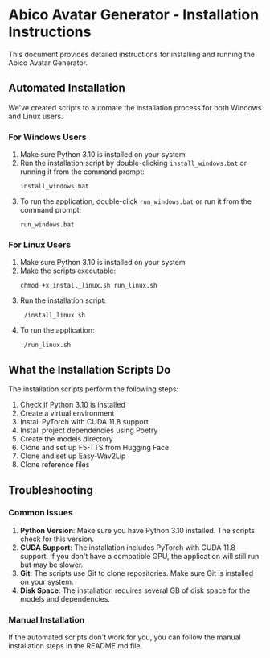 # Abico Avatar Generator - Installation Instructions

This document provides detailed instructions for installing and running the Abico Avatar Generator.

## Automated Installation

We've created scripts to automate the installation process for both Windows and Linux users.

### For Windows Users

1. Make sure Python 3.10 is installed on your system
2. Run the installation script by double-clicking `install_windows.bat` or running it from the command prompt:
   ```
   install_windows.bat
   ```
3. To run the application, double-click `run_windows.bat` or run it from the command prompt:
   ```
   run_windows.bat
   ```

### For Linux Users

1. Make sure Python 3.10 is installed on your system
2. Make the scripts executable:
   ```
   chmod +x install_linux.sh run_linux.sh
   ```
3. Run the installation script:
   ```
   ./install_linux.sh
   ```
4. To run the application:
   ```
   ./run_linux.sh
   ```

## What the Installation Scripts Do

The installation scripts perform the following steps:

1. Check if Python 3.10 is installed
2. Create a virtual environment
3. Install PyTorch with CUDA 11.8 support
4. Install project dependencies using Poetry
5. Create the models directory
6. Clone and set up F5-TTS from Hugging Face
7. Clone and set up Easy-Wav2Lip
8. Clone reference files

## Troubleshooting

### Common Issues

1. **Python Version**: Make sure you have Python 3.10 installed. The scripts check for this version.
2. **CUDA Support**: The installation includes PyTorch with CUDA 11.8 support. If you don't have a compatible GPU, the application will still run but may be slower.
3. **Git**: The scripts use Git to clone repositories. Make sure Git is installed on your system.
4. **Disk Space**: The installation requires several GB of disk space for the models and dependencies.

### Manual Installation

If the automated scripts don't work for you, you can follow the manual installation steps in the README.md file.
